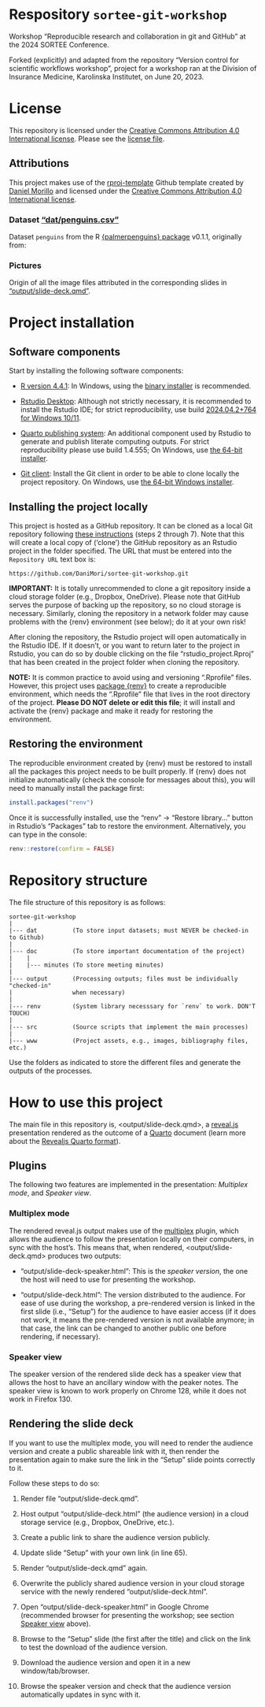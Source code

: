 
# Respository `sortee-git-workshop`

Workshop “Reproducible research and collaboration in git and GitHub” at
the 2024 SORTEE Conference.

Forked (explicitly) and adapted from the repository “Version control for
scientific workflows workshop”, project for a workshop ran at the
Division of Insurance Medicine, Karolinska Institutet, on June 20, 2023.

# License

This repository is licensed under the [Creative Commons Attribution 4.0
International license](https://creativecommons.org/licenses/by/4.0/).
Please see the [license file](LICENSE.md).

## Attributions

This project makes use of the
[rproj-template](https://github.com/DaniMori/rproj-template) Github
template created by [Daniel Morillo](https://github.com/DaniMori) and
licensed under the [Creative Commons Attribution 4.0 International
license](https://creativecommons.org/licenses/by/4.0/).

### Dataset [“dat/penguins.csv”](dat/penguins.csv)

Dataset `penguins` from the R [{palmerpenguins}
package](https://cran.r-project.org/package=palmerpenguins) v0.1.1,
originally from:

<div id="refs">

</div>

### Pictures

Origin of all the image files attributed in the corresponding slides in
[“output/slide-deck.qmd”](output/slide-deck.qmd).

# Project installation

## Software components

Start by installing the following software components:

- [R version
  4.4.1](https://cran.rstudio.com/bin/windows/base/old/4.4.1/): In
  Windows, using the [binary
  installer](https://cran.rstudio.com/bin/windows/base/old/4.4.1/R-4.4.1-win.exe)
  is recommended.

<!-- -->

- [Rstudio Desktop](https://posit.co/download/rstudio-desktop/):
  Although not strictly necessary, it is recommended to install the
  Rstudio IDE; for strict reproducibility, use build [2024.04.2+764 for
  Windows
  10/11](https://download1.rstudio.org/electron/windows/RStudio-2024.04.2-764.exe).

<!-- -->

- [Quarto publishing system](https://quarto.org/): An additional
  component used by Rstudio to generate and publish literate computing
  outputs. For strict reproducibility please use build 1.4.555; On
  Windows, use [the 64-bit
  installer](https://github.com/quarto-dev/quarto-cli/releases/download/v1.4.555/quarto-1.4.555-win.msi).

<!-- -->

- [Git client](https://git-scm.com/download): Install the Git client in
  order to be able to clone locally the project repository. On Windows,
  use [the 64-bit Windows
  installer](https://github.com/git-for-windows/git/releases/download/v2.45.2.windows.1/Git-2.45.2-64-bit.exe).

## Installing the project locally

This project is hosted as a GitHub repository. It can be cloned as a
local Git repository following [these
instructions](https://book.cds101.com/using-rstudio-server-to-clone-a-github-repo-as-a-new-project.html#step---2)
(steps 2 through 7). Note that this will create a local copy of
(‘clone’) the GitHub repository as an Rstudio project in the folder
specified. The URL that must be entered into the `Repository URL` text
box is:

    https://github.com/DaniMori/sortee-git-workshop.git

**IMPORTANT:** It is totally unrecommended to clone a git repository
inside a cloud storage folder (e.g., Dropbox, OneDrive). Please note
that GitHub serves the purpose of backing up the repository, so no cloud
storage is necessary. Similarly, cloning the repository in a network
folder may cause problems with the {renv} environment (see below); do it
at your own risk!

After cloning the repository, the Rstudio project will open
automatically in the Rstudio IDE. If it doesn’t, or you want to return
later to the project in Rstudio, you can do so by double clicking on the
file “rstudio_project.Rproj” that has been created in the project folder
when cloning the repository.

**NOTE:** It is common practice to avoid using and versioning
“.Rprofile” files. However, this project uses [package
{renv}](https://cran.r-project.org/package=renv) to create a
reproducible environment, which needs the “.Rprofile” file that lives in
the root directory of the project. **Please DO NOT delete or edit this
file**; it will install and activate the {renv} package and make it
ready for restoring the environment.

## Restoring the environment

The reproducible environment created by {renv} must be restored to
install all the packages this project needs to be built properly. If
{renv} does not initialize automatically (check the console for messages
about this), you will need to manually install the package first:

``` r
install.packages("renv")
```

Once it is successfully installed, use the “renv” -\> “Restore library…”
button in Rstudio’s “Packages” tab to restore the environment.
Alternatively, you can type in the console:

``` r
renv::restore(confirm = FALSE)
```

# Repository structure

The file structure of this repository is as follows:

    sortee-git-workshop
    |
    |--- dat          (To store input datasets; must NEVER be checked-in to Github)
    |
    |--- doc          (To store important documentation of the project)
    |    |
    |    |--- minutes (To store meeting minutes)
    |
    |--- output       (Processing outputs; files must be individually "checked-in"
    |                 when necessary)
    |
    |--- renv         (System library necesssary for `renv` to work. DON'T TOUCH)
    |
    |--- src          (Source scripts that implement the main processes)
    |
    |--- www          (Project assets, e.g., images, bibliography files, etc.)

Use the folders as indicated to store the different files and generate
the outputs of the processes.

# How to use this project

The main file in this repository is, \<output/slide-deck.qmd\>, a
[reveal.js](https://revealjs.com/) presentation rendered as the outcome
of a [Quarto](https://quarto.org) document (learn more about the
[Revealjs Quarto
format](https://quarto.org/docs/presentations/revealjs/)).

## Plugins

The following two features are implemented in the presentation:
*Multiplex mode*, and *Speaker view*.

### Multiplex mode

The rendered reveal.js output makes use of the
[multiplex](https://revealjs.com/multiplex/) plugin, which allows the
audience to follow the presentation locally on their computers, in sync
with the host’s. This means that, when rendered,
\<output/slide-deck.qmd\> produces two outputs:

- “output/slide-deck-speaker.html”: This is the *speaker version*, the
  one the host will need to use for presenting the workshop.

- “output/slide-deck.html”: The version distributed to the audience. For
  ease of use during the workshop, a pre-rendered version is linked in
  the first slide (i.e., “Setup”) for the audience to have easier access
  (if it does not work, it means the pre-rendered version is not
  available anymore; in that case, the link can be changed to another
  public one before rendering, if necessary).

### Speaker view

The speaker version of the rendered slide deck has a speaker view that
allows the host to have an ancillary window with the peaker notes. The
speaker view is known to work properly on Chrome 128, while it does not
work in Firefox 130.

## Rendering the slide deck

If you want to use the multiplex mode, you will need to render the
audience version and create a public shareable link with it, then render
the presentation again to make sure the link in the “Setup” slide points
correctly to it.

Follow these steps to do so:

1.  Render file “output/slide-deck.qmd”.

2.  Host output “output/slide-deck.html” (the audience version) in a
    cloud storage service (e.g., Dropbox, OneDrive, etc.).

3.  Create a public link to share the audience version publicly.

4.  Update slide “Setup” with your own link (in line 65).

5.  Render “output/slide-deck.qmd” again.

6.  Overwrite the publicly shared audience version in your cloud storage
    service with the newly rendered “output/slide-deck.html”.

7.  Open “output/slide-deck-speaker.html” in Google Chrome (recommended
    browser for presenting the workshop; see section [Speaker
    view](#speaker-view) above).

8.  Browse to the “Setup” slide (the first after the title) and click on
    the link to test the download of the audience version.

9.  Download the audience version and open it in a new
    window/tab/browser.

10. Browse the speaker version and check that the audience version
    automatically updates in sync with it.
